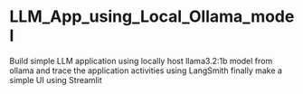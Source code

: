 # LLM_App_using_Local_Ollama_model
Build simple LLM application using locally host llama3.2:1b model from ollama and trace the application activities using LangSmith finally make a simple UI using Streamlit
